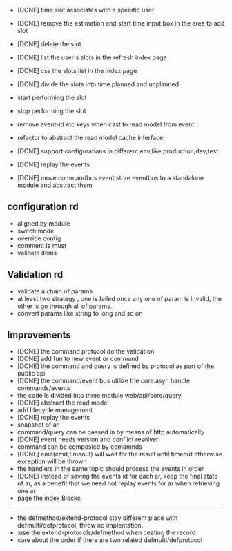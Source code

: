  
* [DONE] time slot associates with a specific user
* [DONE] remove the estimation and start time input box in the area to add slot
* [DONE] delete the slot
* [DONE] list the user's slots in the refresh index page
* [DONE] css the slots list in the index page
* [DONE] divide the slots into time planned and unplanned
* start performing the slot
* stop performing the slot
* remove event-id etc keys when cast to read model from event
* refactor to abstract the read model cache interface
* [DONE] support configurations in different env,like production,dev,test

* [DONE] replay the events
* [DONE] move commandbus event store eventbus to a standalone module and abstract them


configuration rd
---
* aligned by module
* switch mode
* override config
* comment is must
* validate items


Validation rd
---

* validate a chain of params
* at least two strategy , one is failed once any one of param is invalid, the other is go through all of params.
* convert params like string to long and so on


Improvements
------------
* [DONE] the command protocol do the validation
* [DONE] add fun to new event or command
* [DONE] the command and query is defined by protocol as part of the public api
* [DONE] the command/event bus utilize the core.asyn handle commands/events
* the code is divided into three module web/api/core/query
* [DONE] abstract the read model
* add lifecycle management
* [DONE] replay the events
* snapshot of ar
* command/query can be passed in by means of http automatically
* [DONE] event needs version and conflict resolver
* command can be composied by comamnds
* [DONE] emit(cmd,timeout) will wait for the result until timeout otherwise exception will be thrown
* the handlers in the same topic should process the events in order
* [DONE] instead of saving the events id for each ar, keep the final state of ar, as a benefit that we need not replay events 
for ar when retrieving one ar
* page the index
Blocks
------
* the defmethod/extend-protocol stay different place with defmulti/defprotocol, throw no implentation.
* :use the extend-protocols/defmethod when ceating the record
* care about the order if there are two related defmulti/defprotocol




